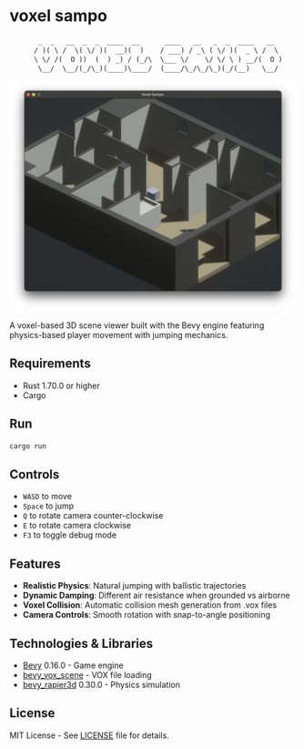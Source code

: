 # voxel sampo

```
       _  _   __  _  _  ____  __      ____   __   _  _  ____   __        
      / )( \ /  \( \/ )(  __)(  )    / ___) / _\ ( \/ )(  _ \ /  \       
      \ \/ /(  O ))  (  ) _) / (_/\  \___ \/    \/ \/ \ ) __/(  O )      
       \__/  \__/(_/\_)(____)\____/  (____/\_/\_/\_)(_/(__)   \__/       
```

![screenshot](https://github.com/m47ch4n/voxel-sampo/blob/main/etc/screenshot.png?raw=true)

A voxel-based 3D scene viewer built with the Bevy engine featuring physics-based player movement with jumping mechanics. 

## Requirements

- Rust 1.70.0 or higher
- Cargo

## Run

```bash
cargo run
```

## Controls

- `WASD` to move
- `Space` to jump
- `Q` to rotate camera counter-clockwise
- `E` to rotate camera clockwise
- `F3` to toggle debug mode

## Features

- **Realistic Physics**: Natural jumping with ballistic trajectories
- **Dynamic Damping**: Different air resistance when grounded vs airborne
- **Voxel Collision**: Automatic collision mesh generation from .vox files
- **Camera Controls**: Smooth rotation with snap-to-angle positioning

## Technologies & Libraries

- [Bevy](https://bevyengine.org/) 0.16.0 - Game engine
- [bevy_vox_scene](https://github.com/oliver-dew/bevy_vox_scene) - VOX file loading
- [bevy_rapier3d](https://github.com/dimforge/bevy_rapier) 0.30.0 - Physics simulation

## License

MIT License - See [LICENSE](LICENSE) file for details.